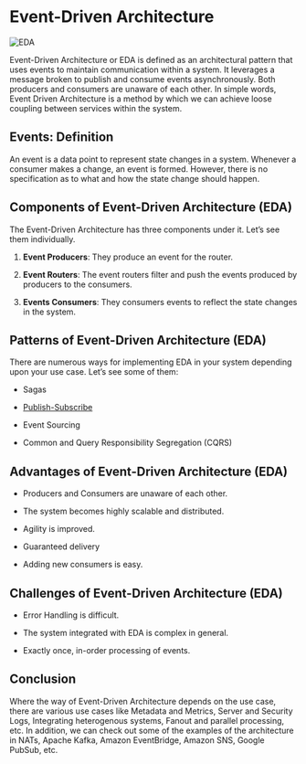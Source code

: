 # Event-Driven Architecture

![EDA](https://miro.medium.com/max/720/1*OwYTBsS6J8VBY3Y9lKMLOg.jpeg)

Event-Driven Architecture or EDA is defined as an architectural pattern that uses events to maintain communication within a system. It leverages a message broken to publish and consume events asynchronously. Both producers and consumers are unaware of each other. In simple words, Event Driven Architecture is a method by which we can achieve loose coupling between services within the system.

## Events: Definition

An event is a data point to represent state changes in a system. Whenever a consumer makes a change, an event is formed. However, there is no specification as to what and how the state change should happen.

## Components of Event-Driven Architecture (EDA)

The Event-Driven Architecture has three components under it. Let’s see them individually.

1. **Event Producers**: They produce an event for the router.

2. **Event Routers**: The event routers filter and push the events produced by producers to the consumers.

3. **Events Consumers**: They consumers events to reflect the state changes in the system.

## Patterns of Event-Driven Architecture (EDA)

There are numerous ways for implementing EDA in your system depending upon your use case. Let’s see some of them:

- Sagas

- [Publish-Subscribe](https://github.com/Pragya2056/System-Design-Concepts/tree/master/Messaging%20and%20Pub-Sub)

- Event Sourcing

- Common and Query Responsibility Segregation (CQRS)

## Advantages of Event-Driven Architecture (EDA)

- Producers and Consumers are unaware of each other.

- The system becomes highly scalable and distributed.

- Agility is improved.

- Guaranteed delivery

- Adding new consumers is easy.

## Challenges of Event-Driven Architecture (EDA)

- Error Handling is difficult.

- The system integrated with EDA is complex in general.

- Exactly once, in-order processing of events.

## Conclusion

Where the way of Event-Driven Architecture depends on the use case, there are various use cases like Metadata and Metrics, Server and Security Logs, Integrating heterogenous systems, Fanout and parallel processing, etc. In addition, we can check out some of the examples of the architecture in NATs, Apache Kafka, Amazon EventBridge, Amazon SNS, Google PubSub, etc.